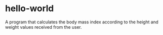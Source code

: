 # hello-world
A program that calculates the body mass index according to the height and weight values received from the user.

